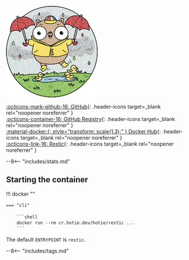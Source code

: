 <div class="image-logo"><img src="/img/image-logos/restic.png" alt="logo"></div>

[:octicons-mark-github-16: GitHub](https://github.com/hotio/restic){: .header-icons target=_blank rel="noopener noreferrer" }  
[:octicons-container-16: GitHub Registry](https://github.com/orgs/hotio/packages/container/package/restic){: .header-icons target=_blank rel="noopener noreferrer" }  
[:material-docker:{: style="transform: scale(1.3);" } Docker Hub](https://hub.docker.com/r/hotio/restic){: .header-icons target=_blank rel="noopener noreferrer" }  
[:octicons-link-16: Restic](https://github.com/restic/restic){: .header-icons target=_blank rel="noopener noreferrer" }  

--8<-- "includes/stats.md"

## Starting the container

!!! docker ""

    === "cli"

        ```shell
        docker run --rm cr.hotio.dev/hotio/restic ...
        ```

The default `ENTRYPOINT` is `restic`.

--8<-- "includes/tags.md"
